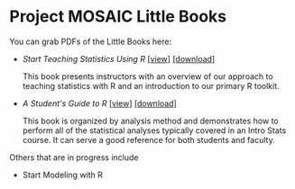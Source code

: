 Project MOSAIC Little Books
===============



You can grab PDFs of the Little Books here:

  * *Start Teaching Statistics Using R*
 [[view]](Starting/MOSAIC-StartTeaching.pdf)
 [[download]](../../raw/master/Starting/MOSAIC-StartTeaching.pdf)
 
    This book presents instructors with an overview of our approach to
    teaching statistics with R and an introduction to our primary R toolkit.
 
  * *A Student's Guide to R* 
 [[view]](StudentGuide/MOSAIC-StudentGuide.pdf)
 [[download]](../../raw/master/StudentGuide/MOSAIC-StudentGuide.pdf)
 
    This book is organized by analysis method and demonstrates how to perform
    all of the statistical analyses typically covered in an Intro Stats course.
    It can serve a good reference for both students and faculty.


Others that are in progress include
 
  * Start Modeling with R


